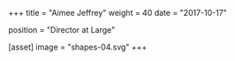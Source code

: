 +++
title = "Aimee Jeffrey"
weight = 40
date = "2017-10-17"

position = "Director at Large"

[asset]
  image = "shapes-04.svg"
+++

